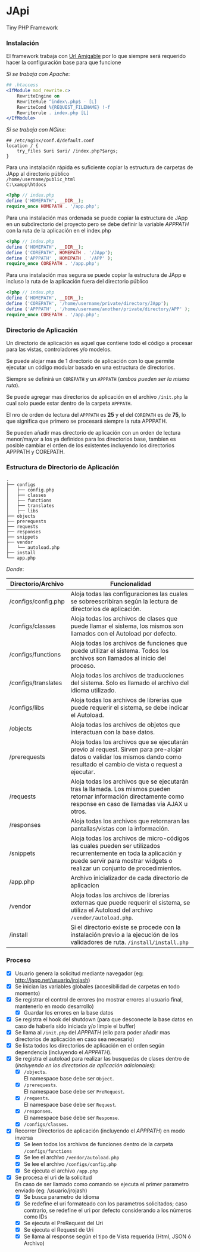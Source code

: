 # JApi

Tiny PHP Framework

### Instalación

El framework trabaja con [Url Amigable](https://es.wikipedia.org/wiki/URL_sem%C3%A1ntica) por lo que siempre será requerido hacer la configuración base para que funcione


*Si se trabaja con Apache*:
```apache
## .htaccess
<IfModule mod_rewrite.c>
    RewriteEngine on
    RewriteRule ^index\.php$ - [L]
    RewriteCond %{REQUEST_FILENAME} !-f
    Rewriterule . index.php [L]
</IfModule>
```

*Si se trabaja con NGinx*:
```nginx
## /etc/nginx/conf.d/default.conf
location / {
    try_files $uri $uri/ /index.php?$args;
}
```

Para una instalación rápida es suficiente copiar la estructura de carpetas de JApp al directorio público <br>
```/home/username/public_html```<br>
```C:\xampp\htdocs```<br>

```php
<?php // index.php
define ('HOMEPATH', __DIR__);
require_once HOMEPATH . '/app.php';
```

Para una instalación mas ordenada se puede copiar la estructura de JApp en un subdirectorio del proyecto pero se debe definir la variable *APPPATH* con la ruta de la aplicación en el index.php <br>
```php
<?php // index.php
define ('HOMEPATH', __DIR__);
define ('COREPATH', HOMEPATH . '/JApp');
define ('APPPATH' , HOMEPATH . '/APP' );
require_once COREPATH . '/app.php';
```

Para una instalación mas segura se puede copiar la estructura de JApp e incluso la ruta de la aplicación fuera del directorio público <br>
```php
<?php // index.php
define ('HOMEPATH', __DIR__);
define ('COREPATH', '/home/username/private/directory/JApp');
define ('APPPATH' , '/home/username/another/private/directory/APP' );
require_once COREPATH . '/app.php';
```



### Directorio de Aplicación

Un directorio de aplicación es aquel que contiene todo el código a procesar para las vistas, controladores y/o modelos.

Se puede alojar mas de 1 directorio de aplicación con lo que permite ejecutar un código modular basado en una estructura de directorios.

Siempre se definirá un ```COREPATH``` y un ```APPPATH``` (*ambos pueden ser la misma ruta*).

Se puede agregar mas directorios de aplicación en el archivo ```/init.php``` la cual solo puede estar dentro de la carpeta ```APPPATH```.

El nro de orden de lectura del ```APPPATH``` es **25** y el del ```COREPATH``` es de **75**, lo que significa que primero se procesará siempre la ruta APPPATH.

Se pueden añadir mas directorio de aplicación con un orden de lectura menor/mayor a los ya definidos para los directorios base, tambíen es posible cambiar el orden de los existentes incluyendo los directorios APPPATH y COREPATH.


### Estructura de Directorio de Aplicación

```
.
├── configs
│   ├── config.php
│   ├── classes
│   ├── functions
│   ├── translates
│   ├── libs
├── objects
├── prerequests
├── requests
├── responses
├── snippets
├── vendor
│   └── autoload.php
├── install
└── app.php
```

*Donde*:

Directorio/Archivo | Funcionalidad
---|---
/configs/config.php | Aloja todas las configuraciones las cuales se sobreescribiran según la lectura de directorios de aplicación.
/configs/classes | Aloja todas los archivos de clases que puede llamar el sistema, los mismos son llamados con el Autoload por defecto.
/configs/functions | Aloja todas los archivos de funciones que puede utilizar el sistema. Todos los archivos son llamados al inicio del proceso.
/configs/translates | Aloja todas los archivos de traducciones del sistema. Solo es llamado el archivo del idioma utilizado.
/configs/libs | Aloja todas los archivos de librerías que puede requerir el sistema, se debe indicar el Autoload.
/objects | Aloja todas los archivos de objetos que interactuan con la base datos.
/prerequests | Aloja todas los archivos que se ejecutarán previo al request. Sirven para pre-alojar datos o validar los mismos dando como resultado el cambio de vista o request a ejecutar.
/requests | Aloja todas los archivos que se ejecutarán tras la llamada. Los mismos pueden retornar información directamente como response en caso de llamadas via AJAX u otros.
/responses | Aloja todas los archivos que retornaran las pantallas/vistas con la información.
/snippets | Aloja todas los archivos de micro-códigos las cuales pueden ser utilizados recurrentemente en toda la aplicación y puede servir para mostrar widgets o realizar un conjunto de procedimientos.
/app.php | Archivo inicializador de cada directorio de aplicacion
/vendor | Aloja todas los archivos de librerías externas que puede requerir el sistema, se utiliza el Autoload del archivo ```/vendor/autoload.php```.
/install | Si el directorio existe se procede con la instalación previo a la ejecución de los validadores de ruta. ```/install/install.php```


### Proceso
- [x] Usuario genera la solicitud mediante navegador (eg: http://japp.net/usuario/jrojash)
- [x] Se inician las variables globales (accesibilidad de carpetas en todo momento)
- [x] Se registrar el control de errores (no mostrar errores al usuario final, mantenerlo en modo desarrollo)
    -  [x] Guardar los errores en la base datos
- [x] Se registra el hook del shutdown (para que desconecte la base datos en caso de haberla sido iniciada y/o limpie el buffer)
- [x] Se llama al ```/init.php``` del _APPPATH_ (ello para poder añadir mas directorios de aplicación en caso sea necesario)
- [x] Se lista todos los directorios de aplicación en el orden según dependencia (incluyendo el _APPPATH_).
- [x] Se registra el autoload para realizar las busquedas de clases dentro de <br>(_incluyendo en los directorios de aplicación adicionales_):
    - [x] `/objects`.<br>El namespace base debe ser `Object`.
    - [x] `/prerequests`.<br>El namespace base debe ser `PreRequest`.
    - [x] `/requests`.<br>El namespace base debe ser `Request`.
    - [x] `/responses`.<br>El namespace base debe ser `Response`.
    - [x] `/configs/classes`.
- [x] Recorrer Directorios de aplicación (incluyendo el _APPPATH_) en modo inversa
    - [x] Se leen todos los archivos de funciones dentro de la carpeta `/configs/functions`
    - [x] Se lee el archivo `/vendor/autoload.php`
    - [x] Se lee el archivo `/configs/config.php`
    - [x] Se ejecuta el archivo `/app.php`
- [x] Se procesa el uri de la solicitud<br>En caso de ser llamado como comando se ejecuta el primer parametro enviado (eg: /usuario/jrojash)
    - [x] Se busca parametro de idioma
    - [x] Se redefine el uri formateado con los parametros solicitados; caso contrario, se redefine el uri por defecto considerando a los números como IDs 
    - [x] Se ejecuta el PreRequest del Uri
    - [x] Se ejecuta el Request de Uri
    - [x] Se llama al response según el tipo de Vista requerida (Html, JSON ó Archivo)